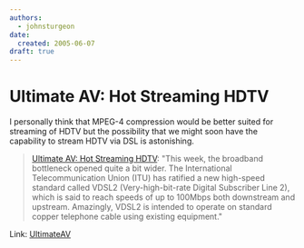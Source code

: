 ```yaml
---
authors:
  - johnsturgeon
date:
  created: 2005-06-07
draft: true
---
```


# Ultimate AV: Hot Streaming HDTV

I personally think that MPEG-4 compression would be better suited for streaming of HDTV but the possibility that we might soon have the capability to stream HDTV via DSL is astonishing.  
  

>   
> [Ultimate AV: Hot Streaming HDTV](http://www.ultimateavmag.com/news/060605VDSL2/): "This week, the broadband bottleneck opened quite a bit wider. The International Telecommunication Union (ITU) has ratified a new high-speed standard called VDSL2 (Very-high-bit-rate Digital Subscriber Line 2), which is said to reach speeds of up to 100Mbps both downstream and upstream. Amazingly, VDSL2 is intended to operate on standard copper telephone cable using existing equipment."  

  
  
Link: [UltimateAV](http://www.ultimateavmag.com/news/060605VDSL2/)
